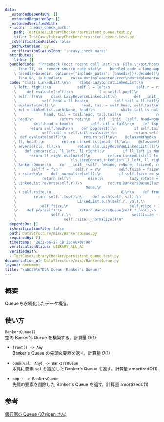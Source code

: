```yaml
---
data:
  _extendedDependsOn: []
  _extendedRequiredBy: []
  _extendedVerifiedWith:
  - icon: ':heavy_check_mark:'
    path: TestCase/LibraryChecker/persistent_queue.test.py
    title: TestCase/LibraryChecker/persistent_queue.test.py
  _isVerificationFailed: false
  _pathExtension: py
  _verificationStatusIcon: ':heavy_check_mark:'
  attributes:
    links: []
  bundledCode: "Traceback (most recent call last):\n  File \"/opt/hostedtoolcache/Python/3.9.6/x64/lib/python3.9/site-packages/onlinejudge_verify/documentation/build.py\"\
    , line 71, in _render_source_code_stat\n    bundled_code = language.bundle(stat.path,\
    \ basedir=basedir, options={'include_paths': [basedir]}).decode()\n  File \"/opt/hostedtoolcache/Python/3.9.6/x64/lib/python3.9/site-packages/onlinejudge_verify/languages/python.py\"\
    , line 96, in bundle\n    raise NotImplementedError\nNotImplementedError\n"
  code: "class LinkedList:\n\n    class LazyConcatLinkedList:\n        def __init__(self,\
    \ left, right):\n            self.l = left\n            self.r = right\n\n   \
    \     def evaluate(self):\n            l = self.l.pop()\n            return LinkedList.concat(l,\
    \ self.r)\n\n    class LazyReverseLinkedList:\n        def __init__(self, ll):\n\
    \            self.head = ll.head\n            self.tail = ll.tail\n\n        def\
    \ evaluate(self):\n            head, tail = self.head, self.tail\n           \
    \ ret = LinkedList.push(None, head)\n            while tail is not None:\n   \
    \             head, tail = tail.head, tail.tail\n                ret = LinkedList.push(ret,\
    \ head)\n            return ret\n\n    def __init__(self, head=None, tail=None):\n\
    \        self.head = head\n        self.tail = tail\n\n    def top(self):\n  \
    \      return self.head\n\n    def pop(self):\n        if self.tail is not None:\n\
    \            self.tail = self.tail.evaluate()\n        return self.tail\n\n  \
    \  def evaluate(self):\n        return self\n\n    @classmethod\n    def push(cls,\
    \ ll, head):\n        return LinkedList(head, ll)\n\n    @classmethod\n    def\
    \ reverse(cls, ll):\n        return cls.LazyReverseLinkedList(ll)\n\n    @classmethod\n\
    \    def concat(cls, ll_left, ll_right):\n        if ll_left is None:\n      \
    \      return ll_right.evaluate()\n        return LinkedList(ll_left.head,\n \
    \                         cls.LazyConcatLinkedList(ll_left, ll_right))\n\n\nclass\
    \ BankersQueue:\n    def __init__(self, f=None, r=None, fsize=0, rsize=0):\n \
    \       self.f = f\n        self.r = r\n        self.fsize = fsize\n        self.rsize\
    \ = rsize\n\n    def _normalize(self):\n        if self.fsize >= self.rsize:\n\
    \            return self\n        else:\n            lazy_rotate = LinkedList.concat(self.f,\
    \ LinkedList.reverse(self.r))\n            return BankersQueue(lazy_rotate,\n\
    \                                None,\n                                self.fsize\
    \ + self.rsize,\n                                0)\n\n    def front(self):\n\
    \        return self.f.top()\n\n    def push(self, val):\n        return BankersQueue(self.f,\n\
    \                            LinkedList.push(self.r, val),\n                 \
    \           self.fsize,\n                            self.rsize + 1)._normalize()\n\
    \n    def pop(self):\n        return BankersQueue(self.f.pop(),\n            \
    \                self.r,\n                            self.fsize - 1,\n      \
    \                      self.rsize)._normalize()\n"
  dependsOn: []
  isVerificationFile: false
  path: DataStructure/misc/BankersQueue.py
  requiredBy: []
  timestamp: '2021-06-27 18:25:48+09:00'
  verificationStatus: LIBRARY_ALL_AC
  verifiedWith:
  - TestCase/LibraryChecker/persistent_queue.test.py
documentation_of: DataStructure/misc/BankersQueue.py
layout: document
title: "\u6C38\u7D9A Queue (Banker's Queue)"
---
```


## 概要
Queue を永続化したデータ構造。

## 使い方
`BankersQueue()`  
空の Banker's Queue を構築する。計算量 $O(1)$

- `front() -> Any`  
Banker's Queue の先頭の要素を返す。計算量 $O(1)$

- `push(val: Any) -> BankersQueue`  
末尾に要素 `val` を追加した Banker's Queue を返す。計算量 $\mathrm{amortized} O(1)$

- `pop() -> BankersQueue`  
先頭の要素を削除した Banker's Queue を返す。計算量 $\mathrm{amortized} O(1)$

## 参考
[銀行家の Queue (37zigen さん)](https://37zigen.com/bankers-queue/)
